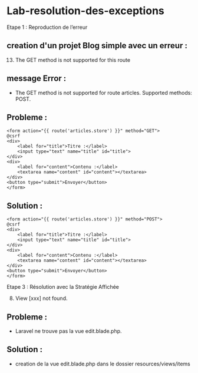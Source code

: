 # Lab-resolution-des-exceptions



Etape 1 : Reproduction de l’erreur



## creation d'un projet Blog simple avec un erreur  : 

13. The GET method is not supported for this route

## message Error : 
 - The GET method is not supported for route articles. Supported methods: POST.

## Probleme :
    <form action="{{ route('articles.store') }}" method="GET">
    @csrf
    <div>
        <label for="title">Titre :</label>
        <input type="text" name="title" id="title">
    </div>
    <div>
        <label for="content">Contenu :</label>
        <textarea name="content" id="content"></textarea>
    </div>
    <button type="submit">Envoyer</button>
    </form>

## Solution :
    <form action="{{ route('articles.store') }}" method="POST">
    @csrf
    <div>
        <label for="title">Titre :</label>
        <input type="text" name="title" id="title">
    </div>
    <div>
        <label for="content">Contenu :</label>
        <textarea name="content" id="content"></textarea>
    </div>
    <button type="submit">Envoyer</button>
    </form>
    
Etape 3 : Résolution avec la Stratégie Affichée

8. View [xxx] not found.

## Probleme : 

- Laravel ne trouve pas la vue edit.blade.php.

## Solution :

- creation de la vue edit.blade.php dans le dossier resources/views/items